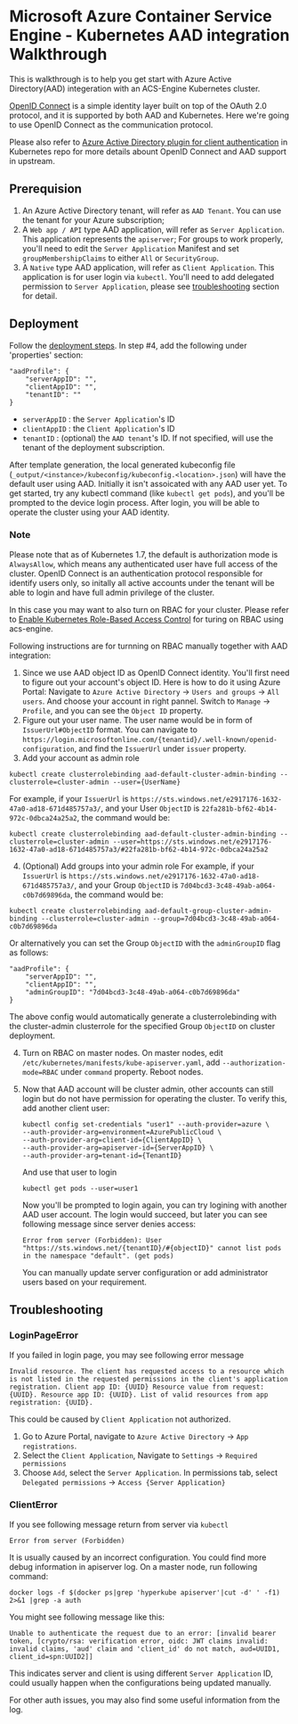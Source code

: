# Microsoft Azure Container Service Engine - Kubernetes AAD integration Walkthrough

This is walkthrough is to help you get start with Azure Active Directory(AAD) integeration with an ACS-Engine Kubernetes cluster.

[OpenID Connect](http://openid.net/connect/) is a simple identity layer built on top of the OAuth 2.0 protocol, and it is supported by both AAD and Kubernetes. Here we're going to use OpenID Connect as the communication protocol.

Please also refer to [Azure Active Directory plugin for client authentication](https://github.com/kubernetes/kubernetes/blob/master/staging/src/k8s.io/client-go/plugin/pkg/client/auth/azure/README.md) in Kubernetes repo for more details abount OpenID Connect and AAD support in upstream.

## Prerequision
1. An Azure Active Directory tenant, will refer as `AAD Tenant`. You can use the tenant for your Azure subscription;
2. A `Web app / API` type AAD application, will refer as `Server Application`. This application represents the `apiserver`;  For groups to work properly, you'll need to edit the `Server Application` Manifest and set `groupMembershipClaims` to either `All` or `SecurityGroup`.
3. A `Native` type AAD application, will refer as `Client Application`. This application is for user login via `kubectl`. You'll need to add delegated permission to `Server Application`, please see [troubleshooting](#loginpageerror) section for detail.

## Deployment
Follow the [deployment steps](kubernetes.md#deployment). In step #4, add the following under 'properties' section:
```
"aadProfile": {
    "serverAppID": "",
    "clientAppID": "",
    "tenantID": ""
}
```

- `serverAppID`   : the `Server Application`'s ID
- `clientAppID`   : the `Client Application`'s ID
- `tenantID`      : (optional) the `AAD tenant`'s ID. If not specified, will use the tenant of the deployment subscription.

After template generation, the local generated kubeconfig file (`_output/<instance>/kubeconfig/kubeconfig.<location>.json`) will have the default user using AAD.
Initially it isn't assoicated with any AAD user yet. To get started, try any kubectl command (like `kubectl get pods`), and you'll be prompted to the device login process. After login, you will be able to operate the cluster using your AAD identity.

### Note
Please note that as of Kubernetes 1.7, the default is authorization mode is `AlwaysAllow`, which means any authenticated user have full access of the cluster.
OpenID Connect is an authentication protocol responsible for identify users only, so initally all active accounts under the tenant will be able to login and have full admin privilege of the cluster.

In this case you may want to also turn on RBAC for your cluster.
Please refer to [Enable Kubernetes Role-Based Access Control](features.md#optional-enable-kubernetes-role-based-access-control-rbac) for turing on RBAC using acs-engine.

Following instructions are for turnning on RBAC manually together with AAD integration:

1. Since we use AAD object ID as OpenID Connect identity.
    You'll first need to figure out your account's object ID. Here is how to do it using Azure Portal:
    Navigate to `Azure Active Directory` -> `Users and groups` -> `All users`. And choose your account in right pannel. Switch to `Manage` -> `Profile`, and you can see the `Object ID` property.
2. Figure out your user name. The user name would be in form of `IssuerUrl#ObjectID` format.
    You can navigate to `https://login.microsoftonline.com/{tenantid}/.well-known/openid-configuration`, and find the `IssuerUrl` under `issuer` property.
3. Add your account as admin role
```
kubectl create clusterrolebinding aad-default-cluster-admin-binding --clusterrole=cluster-admin --user={UserName}
```
For example, if your `IssuerUrl` is `https://sts.windows.net/e2917176-1632-47a0-ad18-671d485757a3/`, and your User `ObjectID` is `22fa281b-bf62-4b14-972c-0dbca24a25a2`, the command would be:
```
kubectl create clusterrolebinding aad-default-cluster-admin-binding --clusterrole=cluster-admin --user=https://sts.windows.net/e2917176-1632-47a0-ad18-671d485757a3/#22fa281b-bf62-4b14-972c-0dbca24a25a2
```
4. (Optional) Add groups into your admin role
For example, if your `IssuerUrl` is `https://sts.windows.net/e2917176-1632-47a0-ad18-671d485757a3/`, and your Group `ObjectID` is `7d04bcd3-3c48-49ab-a064-c0b7d69896da`, the command would be: 
```
kubectl create clusterrolebinding aad-default-group-cluster-admin-binding --clusterrole=cluster-admin --group=7d04bcd3-3c48-49ab-a064-c0b7d69896da
```

   Or alternatively you can set the Group `ObjectID` with the `adminGroupID` flag as follows:
```
"aadProfile": {
    "serverAppID": "",
    "clientAppID": "",
    "adminGroupID": "7d04bcd3-3c48-49ab-a064-c0b7d69896da"
}
```
The above config would automatically generate a clusterrolebinding with the cluster-admin clusterrole for the specified Group `ObjectID` on cluster deployment.

4. Turn on RBAC on master nodes.
    On master nodes, edit `/etc/kubernetes/manifests/kube-apiserver.yaml`, add `--authorization-mode=RBAC` under `command` property. Reboot nodes.
5. Now that AAD account will be cluster admin, other accounts can still login but do not have permission for operating the cluster.
    To verify this, add another client user:
    ```
    kubectl config set-credentials "user1" --auth-provider=azure \
    --auth-provider-arg=environment=AzurePublicCloud \
    --auth-provider-arg=client-id={ClientAppID} \
    --auth-provider-arg=apiserver-id={ServerAppID} \
    --auth-provider-arg=tenant-id={TenantID}
    ```

    And use that user to login
    ```
    kubectl get pods --user=user1
    ```
    Now you'll be prompted to login again, you can try logining with another AAD user account. 
    The login would succeed, but later you can see following message since server denies access:
    ```
    Error from server (Forbidden): User "https://sts.windows.net/{tenantID}/#{objectID}" cannot list pods in the namespace "default". (get pods)
    ```

    You can manually update server configuration or add administrator users based on your requirement.

## Troubleshooting

### LoginPageError
If you failed in login page, you may see following error message
```
Invalid resource. The client has requested access to a resource which is not listed in the requested permissions in the client's application registration. Client app ID: {UUID} Resource value from request: {UUID}. Resource app ID: {UUID}. List of valid resources from app registration: {UUID}.
```
This could be caused by `Client Application` not authorized.

1. Go to Azure Portal, navigate to `Azure Active Directory` -> `App registrations`.
2. Select the `Client Application`, Navigate to `Settings` -> `Required permissions`
3. Choose `Add`, select the `Server Application`. In permissions tab, select `Delegated permissions` -> `Access {Server Application}`

### ClientError
If you see following message return from server via `kubectl`
```
Error from server (Forbidden)
```

It is usually caused by an incorrect configuration. You could find more debug information in apiserver log. On a master node, run following command:
```
docker logs -f $(docker ps|grep 'hyperkube apiserver'|cut -d' ' -f1) 2>&1 |grep -a auth
```

You might see following message like this:
```
Unable to authenticate the request due to an error: [invalid bearer token, [crypto/rsa: verification error, oidc: JWT claims invalid: invalid claims, 'aud' claim and 'client_id' do not match, aud=UUID1, client_id=spn:UUID2]]
```
This indicates server and client is using different `Server Application` ID, could usually happen when the configurations being updated manually.

For other auth issues, you may also find some useful information from the log.

